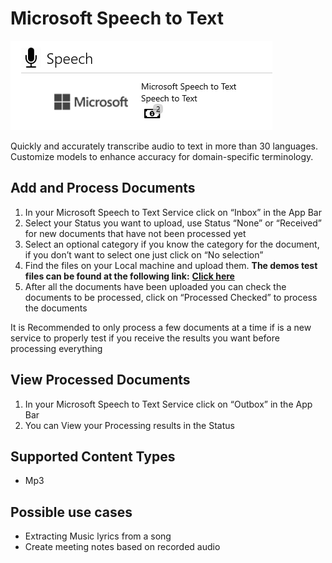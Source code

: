 # Microsoft Speech to Text

![](<../../.gitbook/assets/48 (1) (1).png>)

Quickly and accurately transcribe audio to text in more than 30 languages. Customize models to enhance accuracy for domain-specific terminology.

## Add and Process Documents

1. In your Microsoft Speech to Text Service click on “Inbox” in the App Bar
2. Select your Status you want to upload, use Status “None” or “Received” for new documents that have not been processed yet
3. Select an optional category if you know the category for the document, if you don’t want to select one just click on “No selection”
4. Find the files on your Local machine and upload them. **The demos test files can be found at the following link:** [**Click here**](https://docs.aiforged.com/DemoDocuments/ABBYY%20Classification%20%20Testing.zip)
5. After all the documents have been uploaded you can check the documents to be processed, click on “Processed Checked” to process the documents

It is Recommended to only process a few documents at a time if is a new service to properly test if you receive the results you want before processing everything

## View Processed Documents

1. In your Microsoft Speech to Text Service click on “Outbox” in the App Bar
2. You can View your Processing results in the Status

## Supported Content Types

* Mp3

## Possible use cases

* Extracting Music lyrics from a song
* Create meeting notes based on recorded audio
